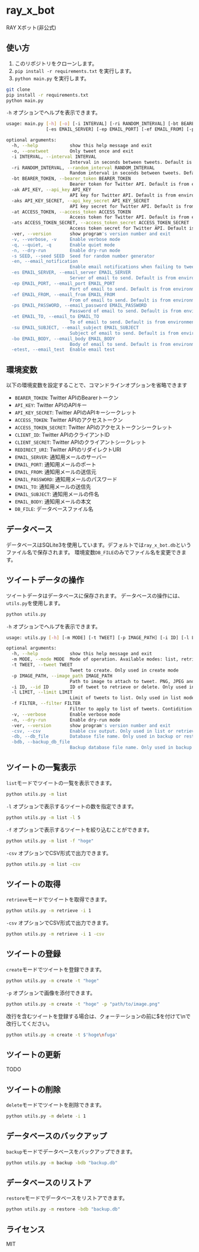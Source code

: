 # ray_x_bot
RAY Xボット(非公式)

## 使い方

1. このリポジトリをクローンします。
2. `pip install -r requirements.txt` を実行します。
3. `python main.py` を実行します。

```bash
git clone
pip install -r requirements.txt
python main.py
```

`-h` オプションでヘルプを表示できます。

```bash
usage: main.py [-h] [-o] [-i INTERVAL] [-ri RANDOM_INTERVAL] [-bt BEARER_TOKEN] [-ak API_KEY] [-aks API_KEY_SECRET] [-at ACCESS_TOKEN] [-ats ACCESS_TOKEN_SECRET] [-ver] [-v] [-q] [-n] [-s SEED] [-en]
               [-es EMAIL_SERVER] [-ep EMAIL_PORT] [-ef EMAIL_FROM] [-ps EMAIL_PASSWORD] [-et EMAIL_TO] [-su EMAIL_SUBJECT] [-bo EMAIL_BODY] [-etest]

optional arguments:
  -h, --help            show this help message and exit
  -o, --onetweet        Only tweet once and exit
  -i INTERVAL, --interval INTERVAL
                        Interval in seconds between tweets. Default is 3 hours
  -ri RANDOM_INTERVAL, --random_interval RANDOM_INTERVAL
                        Random interval in seconds between tweets. Default is 0. If set, interval is used as the maximum value
  -bt BEARER_TOKEN, --bearer_token BEARER_TOKEN
                        Bearer token for Twitter API. Default is from environment variable BEARER_TOKEN
  -ak API_KEY, --api_key API_KEY
                        API key for Twitter API. Default is from environment variable API_KEY
  -aks API_KEY_SECRET, --api_key_secret API_KEY_SECRET
                        API key secret for Twitter API. Default is from environment variable API_KEY_SECRET
  -at ACCESS_TOKEN, --access_token ACCESS_TOKEN
                        Access token for Twitter API. Default is from environment variable ACCESS_TOKEN
  -ats ACCESS_TOKEN_SECRET, --access_token_secret ACCESS_TOKEN_SECRET
                        Access token secret for Twitter API. Default is from environment variable ACCESS_TOKEN_SECRET
  -ver, --version       show program's version number and exit
  -v, --verbose, -v     Enable verbose mode
  -q, --quiet, -q       Enable quiet mode
  -n, --dry-run         Enable dry-run mode
  -s SEED, --seed SEED  Seed for random number generator
  -en, --email_notification
                        Enable email notifications when failing to tweet
  -es EMAIL_SERVER, --email_server EMAIL_SERVER
                        Server of email to send. Default is from environment variable EMAIL_SERVER if set
  -ep EMAIL_PORT, --email_port EMAIL_PORT
                        Port of email to send. Default is from environment variable EMAIL_PORT if set
  -ef EMAIL_FROM, --email_from EMAIL_FROM
                        From of email to send. Default is from environment variable EMAIL_FROM if set
  -ps EMAIL_PASSWORD, --email_password EMAIL_PASSWORD
                        Password of email to send. Default is from environment variable EMAIL_PASSWORD if set
  -et EMAIL_TO, --email_to EMAIL_TO
                        To of email to send. Default is from environment variable EMAIL_TO if set
  -su EMAIL_SUBJECT, --email_subject EMAIL_SUBJECT
                        Subject of email to send. Default is from environment variable EMAIL_SUBJECT if set
  -bo EMAIL_BODY, --email_body EMAIL_BODY
                        Body of email to send. Default is from environment variable EMAIL_BODY if set
  -etest, --email_test  Enable email test
```

## 環境変数

以下の環境変数を設定することで、コマンドラインオプションを省略できます

- `BEARER_TOKEN`: Twitter APIのBearerトークン
- `API_KEY`: Twitter APIのAPIキー
- `API_KEY_SECRET`: Twitter APIのAPIキーシークレット
- `ACCESS_TOKEN`: Twitter APIのアクセストークン
- `ACCESS_TOKEN_SECRET`: Twitter APIのアクセストークンシークレット
- `CLIENT_ID`: Twitter APIのクライアントID
- `CLIENT_SECRET`: Twitter APIのクライアントシークレット
- `REDIRECT_URI`: Twitter APIのリダイレクトURI
- `EMAIL_SERVER`: 通知用メールのサーバー
- `EMAIL_PORT`: 通知用メールのポート
- `EMAIL_FROM`: 通知用メールの送信元
- `EMAIL_PASSWORD`: 通知用メールのパスワード
- `EMAIL_TO`: 通知用メールの送信先
- `EMAIL_SUBJECT`: 通知用メールの件名
- `EMAIL_BODY`: 通知用メールの本文
- `DB_FILE`: データベースファイル名

## データベース

データベースはSQLite3を使用しています。デフォルトでは`ray_x_bot.db`というファイル名で保存されます。
環境変数`DB_FILE`のみでファイル名を変更できます。

## ツイートデータの操作

ツイートデータはデータベースに保存されます。
データベースの操作には、`utils.py`を使用します。

```bash
python utils.py
```

`-h` オプションでヘルプを表示できます。

```bash
usage: utils.py [-h] [-m MODE] [-t TWEET] [-p IMAGE_PATH] [-i ID] [-l LIMIT] [-f FILTER] [-v] [-n] [-ver] [-csv]

optional arguments:
  -h, --help            show this help message and exit
  -m MODE, --mode MODE  Mode of operation. Available modes: list, retrieve, create, delete, backup, restore. Default is list.
  -t TWEET, --tweet TWEET
                        Tweet to create. Only used in create mode
  -p IMAGE_PATH, --image_path IMAGE_PATH
                        Path to image to attach to tweet. PNG, JPEG and GIF are supported. Only used in create mode
  -i ID, --id ID        ID of tweet to retrieve or delete. Only used in retrieve or delete mode
  -l LIMIT, --limit LIMIT
                        Limit of tweets to list. Only used in list mode. -1 for all tweets. Default is 10
  -f FILTER, --filter FILTER
                        Filter to apply to list of tweets. Contidition: field like %value%. Only used in list mode
  -v, --verbose         Enable verbose mode
  -n, --dry-run         Enable dry-run mode
  -ver, --version       show program's version number and exit
  -csv, --csv           Enable csv output. Only used in list or retrieve mode
  -db, --db_file        Database file name. Only used in backup or restore mode. Default is from environment variable DB_FILE
  -bdb, --backup_db_file
                        Backup database file name. Only used in backup or restore mode.
```

## ツイートの一覧表示

`list`モードでツイートの一覧を表示できます。

```bash
python utils.py -m list
```

`-l` オプションで表示するツイートの数を指定できます。

```bash
python utils.py -m list -l 5
```

`-f` オプションで表示するツイートを絞り込むことができます。

```bash
python utils.py -m list -f "hoge"
```

`-csv` オプションでCSV形式で出力できます。

```bash
python utils.py -m list -csv
```

## ツイートの取得

`retrieve`モードでツイートを取得できます。

```bash
python utils.py -m retrieve -i 1
```

`-csv` オプションでCSV形式で出力できます。

```bash
python utils.py -m retrieve -i 1 -csv
```

## ツイートの登録

`create`モードでツイートを登録できます。

```bash
python utils.py -m create -t "hoge"
```

`-p` オプションで画像を添付できます。

```bash
python utils.py -m create -t "hoge" -p "path/to/image.png"
```

改行を含むツイートを登録する場合は、クォーテーションの前に$を付けて\nで改行してください。

```bash
python utils.py -m create -t $'hoge\nfuga'
```

## ツイートの更新

TODO

## ツイートの削除

`delete`モードでツイートを削除できます。

```bash
python utils.py -m delete -i 1
```

## データベースのバックアップ

`backup`モードでデータベースをバックアップできます。

```bash
python utils.py -m backup -bdb "backup.db"
```

## データベースのリストア

`restore`モードでデータベースをリストアできます。

```bash
python utils.py -m restore -bdb "backup.db"
```

## ライセンス

MIT

